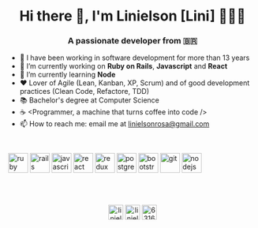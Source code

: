 <h1 align="center">Hi there 👋, I'm Linielson [Lini] 👨🏻‍💻</h1>
<h3 align="center">A passionate developer from 🇧🇷</h3>

- 🚀 I have been working in software development for more than 13 years
- 🔭 I’m currently working on **Ruby on Rails**, **Javascript** and **React**
- 🌱 I’m currently learning **Node**
- ❤️ Lover of Agile (Lean, Kanban, XP, Scrum) and of good development practices (Clean Code, Refactore, TDD)
- 📚 Bachelor's degree at Computer Science
- ☕️ <Programmer, a machine that turns coffee into code />
- 📫 How to reach me: email me at [linielsonrosa@gmail.com](linielsonrosa@gmail.com)

<br/>

<p align="left">
  <img src="https://devicons.github.io/devicon/devicon.git/icons/ruby/ruby-original-wordmark.svg" alt="ruby" width="40" height="40"/> 
  <img src="https://devicons.github.io/devicon/devicon.git/icons/rails/rails-original-wordmark.svg" alt="rails" width="40" height="40"/> 
  <img src="https://devicons.github.io/devicon/devicon.git/icons/javascript/javascript-original.svg" alt="javascript" width="40" height="40"/> 
  <img src="https://devicons.github.io/devicon/devicon.git/icons/react/react-original-wordmark.svg" alt="react" width="40" height="40"/> 
  <img src="https://devicons.github.io/devicon/devicon.git/icons/redux/redux-original.svg" alt="redux" width="40" height="40"/> 
  <img src="https://devicons.github.io/devicon/devicon.git/icons/postgresql/postgresql-original-wordmark.svg" alt="postgresql" width="40" height="40"/> 
  <img src="https://devicons.github.io/devicon/devicon.git/icons/bootstrap/bootstrap-plain.svg" alt="bootstrap" width="40" height="40"/> 
  <img src="https://www.vectorlogo.zone/logos/git-scm/git-scm-icon.svg" alt="git" width="40" height="40"/> 
  <img src="https://devicons.github.io/devicon/devicon.git/icons/nodejs/nodejs-original-wordmark.svg" alt="nodejs" width="40" height="40"/> 
</p>

<br/>
<br/>

<p align="center">
<a href="https://linkedin.com/in/linielson" target="blank"><img align="center" src="https://cdn.jsdelivr.net/npm/simple-icons@3.0.1/icons/linkedin.svg" alt="linielson" height="30" width="30" /></a> 
<a href="https://dev.to/linielson" target="blank"><img align="center" src="https://cdn.jsdelivr.net/npm/simple-icons@3.0.1/icons/dev-dot-to.svg" alt="linielson" height="30" width="30" /></a> 
<a href="https://stackoverflow.com/users/6316607/linielson" target="blank"><img align="center" src="https://cdn.jsdelivr.net/npm/simple-icons@3.0.1/icons/stackoverflow.svg" alt="6316607/linielson" height="30" width="30" /></a>
<!-- <a href="https://twitter.com/linielsonr" target="blank"><img align="center" src="https://cdn.jsdelivr.net/npm/simple-icons@3.0.1/icons/twitter.svg" alt="linielsonr" height="30" width="30" /></a> -->
<!-- <a href="https://instagram.com/linielson" target="blank"><img align="center" src="https://cdn.jsdelivr.net/npm/simple-icons@3.0.1/icons/instagram.svg" alt="linielson" height="30" width="30" /></a>
<a href="https://fb.com/linielson" target="blank"><img align="center" src="https://cdn.jsdelivr.net/npm/simple-icons@3.0.1/icons/facebook.svg" alt="linielson" height="30" width="30" /></a> -->
</p>
